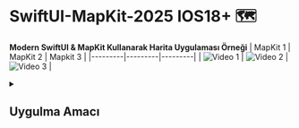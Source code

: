 # SwiftUI-MapKit-2025 IOS18+ 🗺️
**Modern SwiftUI & MapKit Kullanarak Harita Uygulaması Örneği**
| MapKit 1 | MapKit 2 | Mapkit 3 |
|---------|---------|---------|
| ![Video 1](https://github.com/user-attachments/assets/01287560-ccf6-400b-89ab-be58d7efa810) | ![Video 2](https://github.com/user-attachments/assets/a745cd93-11ba-496f-a8bc-41e62361c545) | ![Video 3](https://github.com/user-attachments/assets/25890767-d9a1-40a3-9a68-6fb3e8aef338) |

 <details>
    <summary><h2>Uygulma Amacı</h2></summary>
    Proje Amacı
   Bu proje, iOS 17+ ve SwiftUI ile MapKit kullanarak nasıl modern bir harita uygulaması geliştirilebileceğini gösteren bir örnektir. Annotation'lar, tıklanabilir işaretçiler ve harita uygulamasına yönlendirme gibi özellikler içerir.
  </details>  

  
